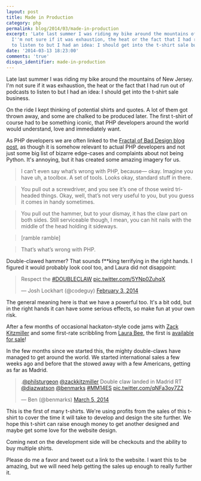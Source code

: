 ```yaml
---
layout: post
title: Made in Production
category: php
permalink: blog/2014/03/made-in-production
excerpt: 'Late last summer I was riding my bike around the mountains of New Jersey.
  I''m not sure if it was exhaustion, the heat or the fact that I had run out of podcasts
  to listen to but I had an idea: I should get into the t-shirt sale business.'
date: '2014-03-13 18:23:00'
comments: 'true'
disqus_identifier: made-in-production
---
```


Late last summer I was riding my bike around the mountains of New Jersey. I'm not sure if it was exhaustion, the heat or the fact that I had run out of podcasts to listen to but I had an idea: I should get into the t-shirt sale business.

On the ride I kept thinking of potential shirts and quotes. A lot of them got thrown away, and some are chalked to be produced later. The first t-shirt of course had to be something iconic, that PHP developers around the world would understand, love and immediately want. 

As PHP developers we are often linked to the [Fractal of Bad Design blog post](http://me.veekun.com/blog/2012/04/09/php-a-fractal-of-bad-design/), as though it is somehow relevant to actual PHP developers and not just some big list of bizarre edge-cases and complaints about not being Python. It's annoying, but it has created some amazing imagery for us.

> I can’t even say what’s wrong with PHP, because— okay. Imagine you have uh, a toolbox. A set of tools. Looks okay, standard stuff in there.

> You pull out a screwdriver, and you see it’s one of those weird tri-headed things. Okay, well, that’s not very useful to you, but you guess it comes in handy sometimes.

> You pull out the hammer, but to your dismay, it has the claw part on both sides. Still serviceable though, I mean, you can hit nails with the middle of the head holding it sideways.

> [ramble ramble]

> That’s what’s wrong with PHP.

Double-clawed hammer? That sounds f**king terrifying in the right hands. I figured it would probably look cool too, and Laura did not disappoint:

<blockquote class="twitter-tweet" lang="en"><p>Respect the <a href="https://twitter.com/search?q=%23DOUBLECLAW&amp;src=hash">#DOUBLECLAW</a> <a href="http://t.co/5YNp0ZuhqX">pic.twitter.com/5YNp0ZuhqX</a></p>&mdash; Josh Lockhart (@codeguy) <a href="https://twitter.com/codeguy/statuses/430446415588765696">February 3, 2014</a></blockquote>
<script async src="//platform.twitter.com/widgets.js" charset="utf-8"></script>

The general meaning here is that we have a powerful too. It's a bit odd, but in the right hands it can have some serious effects, so make fun at your own risk.

After a few months of occasional hackaton-style code jams with [Zack Kitzmiller](http://twitter.com/zackkitzmiller) and some first-rate scribbling from [Laura Bee](http://twitter.com/LauRARbee), the first is [available for sale](https://www.madeinproduction.com/)!

In the few months since we started this, the mighty double-claws have managed to get around the world. We started international sales a few weeks ago and before that the stowed away with a few Americans, getting as far as Madrid.

<blockquote class="twitter-tweet" data-conversation="none" lang="en"><p>.<a href="https://twitter.com/philsturgeon">@philsturgeon</a> <a href="https://twitter.com/zackkitzmiller">@zackkitzmiller</a> Double claw landed in Madrid RT <a href="https://twitter.com/diazwatson">@diazwatson</a> <a href="https://twitter.com/benmarks">@benmarks</a> <a href="https://twitter.com/search?q=%23MM14ES&amp;src=hash">#MM14ES</a> <a href="http://t.co/qNFa3oy7Z2">pic.twitter.com/qNFa3oy7Z2</a></p>&mdash; Ben (@benmarks) <a href="https://twitter.com/benmarks/statuses/441196097105838080">March 5, 2014</a></blockquote>
<script async src="//platform.twitter.com/widgets.js" charset="utf-8"></script>

This is the first of many t-shirts. We're using profits from the sales of this t-shirt to cover the time it will take to develop and design the site further. We hope this t-shirt can raise enough money to get another designed and maybe get some love for the website design. 

Coming next on the development side will be checkouts and the ability to buy multiple shirts. 

Please do me a favor and tweet out a link to the website. I want this to be amazing, but we will need help getting the sales up enough to really further it.